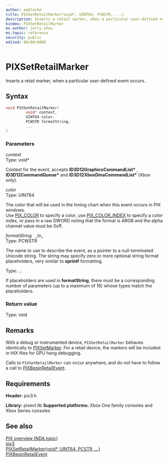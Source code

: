 ```yaml
---
author: aablackm
title: PIXSetRetailMarker(void*, UINT64, PCWSTR, ...)
description: Inserts a retail marker, when a particular user-defined event occurs.
kindex: PIXSetRetailMarker
ms.author: jerry.zhou
ms.topic: reference
security: public
edited: 00/00/0000
---
```


# PIXSetRetailMarker  

Inserts a retail marker, when a particular user-defined event occurs.  

## Syntax  
  
```cpp
void PIXSetRetailMarker(  
         void* context,  
         UINT64 color,  
         PCWSTR formatString,  
         ...  
)  
```  
  
### Parameters  
  
*context* &nbsp;&nbsp;  
Type: void*  
  
Context for the event, accepts **ID3D12GraphicsCommandList\*** , **ID3D12CommandQueue\*** and **ID3D12XboxDmaCommandList\*** (Xbox only).  

*color* &nbsp;&nbsp;  
Type: UINT64  
  
The color that will be used in the timing chart when this event occurs in PIX windows.  
Use [PIX_COLOR](pix_color.md) to specify a color, use [PIX_COLOR_INDEX](pix_color_index.md) to specify a color index, or pass in a raw DWORD noting that the format is ARGB and the alpha channel value must be 0xff.  

*formatString* &nbsp;&nbsp;\_In\_  
Type: PCWSTR  
  
The name to use to describe the event, as a pointer to a null-terminated Unicode string. The string may specify zero or more optional string format placeholders, very similar to **sprintf** formatting.  

Type: ...  
  
If placeholders are used in **formatString**, there must be a corresponding number of parameters (up to a maximum of 16) whose types match the placeholders.  
  
### Return value
Type: void
  
  
## Remarks  
  
With a debug or instrumented device, `PIXSetRetailMarker` behaves identically to [PIXSetMarker](pixsetmarker.md). For a retail device, the markers will be included in HIX files for GPU hang debugging.

Calls to `PIXSetRetailMarker` can occur anywhere, and do not have to follow a call to [PIXBeginRetailEvent](pixbeginretailevent.md).  
  
## Requirements  
  
**Header:** pix3.h
  
**Library:** pixevt.lib
**Supported platforms:** Xbox One family consoles and Xbox Series consoles  
  
## See also  
[PIX overview (NDA topic)](../../../../tools-console/xbox-tools-and-apis/pix/pix.md)  
[pix3](../pix3_members.md)  
[PIXSetRetailMarker(void*, UINT64, PCSTR, ...)](pixsetretailmarker.md)  
[PIXBeginRetailEvent](pixbeginretailevent.md)
  